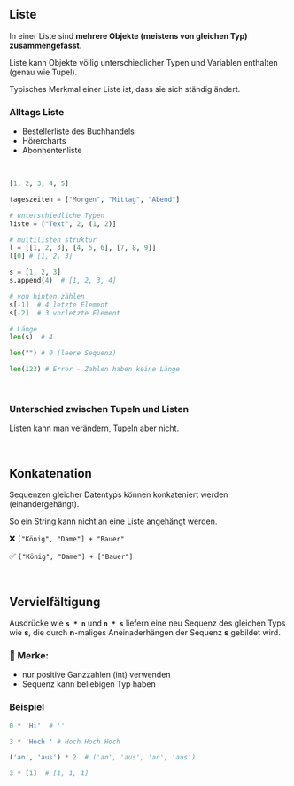 ## Liste

In einer Liste sind **mehrere Objekte (meistens von gleichen Typ) zusammengefasst**.

Liste kann Objekte völlig unterschiedlicher Typen und Variablen enthalten (genau wie Tupel).

Typisches Merkmal einer Liste ist, dass sie sich ständig ändert.


### Alltags Liste

- Bestellerliste des Buchhandels
- Hörercharts
- Abonnentenliste

<br>

```py
[1, 2, 3, 4, 5]

tageszeiten = ["Morgen", "Mittag", "Abend"]

# unterschiedliche Typen
liste = ["Text", 2, (1, 2)]

# multilisten struktur
l = [[1, 2, 3], [4, 5, 6], [7, 8, 9]]
l[0] # [1, 2, 3]

s = [1, 2, 3]
s.append(4)  # [1, 2, 3, 4]

# von hinten zählen
s[-1]  # 4 letzte Element 
s[-2]  # 3 vorletzte Element

# Länge
len(s)  # 4 

len("") # 0 (leere Sequenz)

len(123) # Error - Zahlen haben keine Länge

```

<br>

### Unterschied zwischen Tupeln und Listen

Listen kann man verändern, Tupeln aber nicht.

<br>

## Konkatenation

Sequenzen gleicher Datentyps können konkateniert werden (einandergehängt).

So ein String kann nicht an eine Liste angehängt werden.

:x: `["König", "Dame"] + "Bauer"`

:white_check_mark:  `["König", "Dame"] + ["Bauer"]`

<br>

## Vervielfältigung

Ausdrücke wie **`s * n`** und **`n * s`** liefern eine neu Sequenz des gleichen Typs wie **s**, die durch **n**-maliges Aneinaderhängen der Sequenz **s** gebildet wird.

### :pushpin: Merke:
- nur positive Ganzzahlen (int) verwenden 
- Sequenz kann beliebigen Typ haben

### Beispiel

```py
0 * 'Hi'  # ''

3 * 'Hoch ' # Hoch Hoch Hoch

('an', 'aus') * 2  # ('an', 'aus', 'an', 'aus')

3 * [1]  # [1, 1, 1]

```
